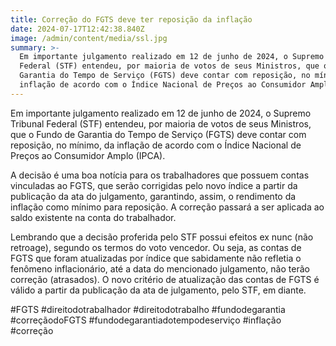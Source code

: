 ```yaml
---
title: Correção do FGTS deve ter reposição da inflação
date: 2024-07-17T12:42:38.840Z
image: /admin/content/media/ssl.jpg
summary: >-
  Em importante julgamento realizado em 12 de junho de 2024, o Supremo Tribunal
  Federal (STF) entendeu, por maioria de votos de seus Ministros, que o Fundo de
  Garantia do Tempo de Serviço (FGTS) deve contar com reposição, no mínimo, da
  inflação de acordo com o Índice Nacional de Preços ao Consumidor Amplo (IPCA).
---
```

Em importante julgamento realizado em 12 de junho de 2024, o Supremo Tribunal Federal (STF) entendeu, por maioria de votos de seus Ministros, que o Fundo de Garantia do Tempo de Serviço (FGTS) deve contar com reposição, no mínimo, da inflação de acordo com o Índice Nacional de Preços ao Consumidor Amplo (IPCA).

A decisão é uma boa notícia para os trabalhadores que possuem contas vinculadas ao FGTS, que serão corrigidas pelo novo índice a partir da publicação da ata do julgamento, garantindo, assim, o rendimento da inflação como mínimo para reposição. A correção passará a ser aplicada ao saldo existente na conta do trabalhador.

Lembrando que a decisão proferida pelo STF possui efeitos ex nunc (não retroage), segundo os termos do voto vencedor. Ou seja, as contas de FGTS que foram atualizadas por índice que sabidamente não refletia o fenômeno inflacionário, até a data do mencionado julgamento, não terão correção (atrasados). O novo critério de atualização das contas de FGTS é válido a partir da publicação da ata de julgamento, pelo STF, em diante.

\#FGTS #direitodotrabalhador #direitodotrabalho #fundodegarantia #correçãodoFGTS #fundodegarantiadotempodeserviço #inflação #correção
